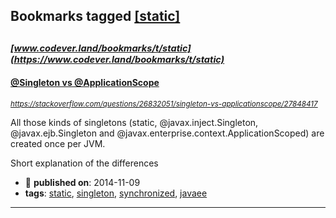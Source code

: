 ## Bookmarks tagged [[static]](https://www.codever.land/search?q=[static])

_<sup><sup>[www.codever.land/bookmarks/t/static](https://www.codever.land/bookmarks/t/static)</sup></sup>_
---
#### [@Singleton vs @ApplicationScope](https://stackoverflow.com/questions/26832051/singleton-vs-applicationscope/27848417)
_<sup>https://stackoverflow.com/questions/26832051/singleton-vs-applicationscope/27848417</sup>_

All those kinds of singletons (static, @javax.inject.Singleton, @javax.ejb.Singleton and @javax.enterprise.context.ApplicationScoped) are created once per JVM.

Short explanation of the differences
* :calendar: **published on**: 2014-11-09
* **tags**: [static](../tagged/static.md), [singleton](../tagged/singleton.md), [synchronized](../tagged/synchronized.md), [javaee](../tagged/javaee.md)
---
